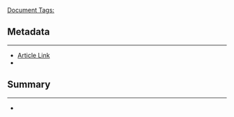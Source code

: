 <u>Document Tags:</u> 
## Metadata
---
- [Article Link](https://www.scu.edu/ethics/ethics-resources/ethical-decision-making/the-just-world-theory/)
- 
## Summary
---
- 